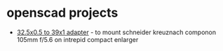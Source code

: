 # openscad projects

- [32.5x0.5 to 39x1 adapter](adapter-32.5x0.5-to-39x1) - to mount schneider kreuznach componon 105mm f/5.6 on intrepid compact enlarger
